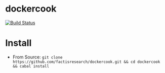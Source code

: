 dockercook
=====

[![Build Status](https://travis-ci.org/factisresearch/dockercook.svg)](https://travis-ci.org/factisresearch/dockercook)

# Install

* From Source: `git clone https://github.com/factisresearch/dockercook.git && cd dockercook && cabal install`
